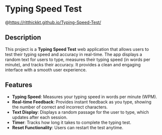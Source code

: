 # Typing Speed Test
@https://ritthickkt.github.io/Typing-Speed-Test/

## Description
This project is a **Typing Speed Test** web application that allows users to test their typing speed and accuracy in real-time. The app displays a random text for users to type, measures their typing speed (in words per minute), and tracks their accuracy. It provides a clean and engaging interface with a smooth user experience.

## Features
- **Typing Speed**: Measures your typing speed in words per minute (WPM).
- **Real-time Feedback**: Provides instant feedback as you type, showing the number of correct and incorrect characters.
- **Text Display**: Displays a random passage for the user to type, which updates after each session.
- **Timer**: Tracks how long it takes to complete the typing test.
- **Reset Functionality**: Users can restart the test anytime.
